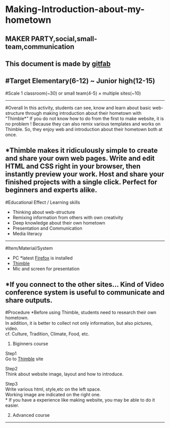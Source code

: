 # Making-Introduction-about-my-hometown
## MAKER PARTY,social,small-team,communication
This document is made by [gitfab](http://gitfab.org)
---
#Target
Elementary(6-12) ~ Junior high(12-15)
---
#Scale
1 classroom(~30) or small team(4-5) × multiple sites(~10)

---
#Overall
In this activity, students can see, know and learn about basic web-structure through making introduction about their hometown with "Thimble*"
If you do not know how to do from the first to make website, it is no problem !
Because they can also remix various templates and works on Thimble.
So, they enjoy web and introduction about their hometown both at once.



*Thimble makes it ridiculously simple to create and share your own web pages. Write and edit HTML and CSS right in your browser, then instantly preview your work. Host and share your finished projects with a single click. Perfect for beginners and experts alike.
---
#Educational Effect / Learning skills
* Thinking about web-structure
* Remixing information from others with own creativity
* Deep knowledge about their own hometown
* Presentation and Communication
* Media literacy

---
#Item/Material/System
* PC *latest [Firefox](http://www.mozilla.jp/firefox/) is installed
* [Thimble](https://thimble.webmaker.org/en-US)
* Mic and screen for presentation

*If you connect to the other sites...
Kind of Video conference system is useful to communicate and share outputs.
---
#Procedure
*Before using Thimble, students need to research their own hometown. 
<br>In addition, it is better to collect not only information, but also pictures, video. 
<br>cf. Culture, Tradition, Climate, Food, etc.

1) Biginners course

Step1
<br>Go to [Thimble](https://thimble.webmaker.org/en-US) site

Step2
<br>Think about website image, layout and how to introduce.

Step3
<br>Write various html, style,etc on the left space.
<br>Working image are indicated on the right one.
<br>* If you have a experience like making website, you may be able to do it easier.





2) Advanced course


---
